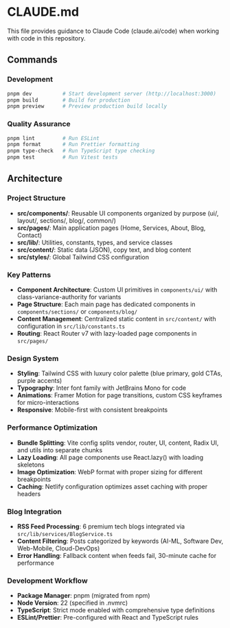 # CLAUDE.md

This file provides guidance to Claude Code (claude.ai/code) when working with code in this repository.

## Commands

### Development
```bash
pnpm dev          # Start development server (http://localhost:3000)
pnpm build        # Build for production
pnpm preview      # Preview production build locally
```

### Quality Assurance
```bash
pnpm lint         # Run ESLint
pnpm format       # Run Prettier formatting
pnpm type-check   # Run TypeScript type checking
pnpm test         # Run Vitest tests
```

## Architecture

### Project Structure
- **src/components/**: Reusable UI components organized by purpose (ui/, layout/, sections/, blog/, common/)
- **src/pages/**: Main application pages (Home, Services, About, Blog, Contact)
- **src/lib/**: Utilities, constants, types, and service classes
- **src/content/**: Static data (JSON), copy text, and blog content
- **src/styles/**: Global Tailwind CSS configuration

### Key Patterns
- **Component Architecture**: Custom UI primitives in `components/ui/` with class-variance-authority for variants
- **Page Structure**: Each main page has dedicated components in `components/sections/` or `components/blog/`
- **Content Management**: Centralized static content in `src/content/` with configuration in `src/lib/constants.ts`
- **Routing**: React Router v7 with lazy-loaded page components in `src/pages/`

### Design System
- **Styling**: Tailwind CSS with luxury color palette (blue primary, gold CTAs, purple accents)
- **Typography**: Inter font family with JetBrains Mono for code
- **Animations**: Framer Motion for page transitions, custom CSS keyframes for micro-interactions
- **Responsive**: Mobile-first with consistent breakpoints

### Performance Optimization
- **Bundle Splitting**: Vite config splits vendor, router, UI, content, Radix UI, and utils into separate chunks
- **Lazy Loading**: All page components use React.lazy() with loading skeletons
- **Image Optimization**: WebP format with proper sizing for different breakpoints
- **Caching**: Netlify configuration optimizes asset caching with proper headers

### Blog Integration
- **RSS Feed Processing**: 6 premium tech blogs integrated via `src/lib/services/BlogService.ts`
- **Content Filtering**: Posts categorized by keywords (AI-ML, Software Dev, Web-Mobile, Cloud-DevOps)
- **Error Handling**: Fallback content when feeds fail, 30-minute cache for performance

### Development Workflow
- **Package Manager**: pnpm (migrated from npm)
- **Node Version**: 22 (specified in .nvmrc)
- **TypeScript**: Strict mode enabled with comprehensive type definitions
- **ESLint/Prettier**: Pre-configured with React and TypeScript rules